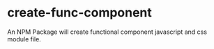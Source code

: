 # create-func-component
An NPM Package will create  functional component javascript and  css module file.
